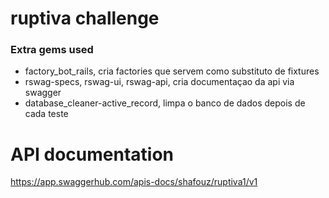 # ruptiva challenge

### Extra gems used

* factory_bot_rails, cria factories que servem como substituto de fixtures
* rswag-specs, rswag-ui, rswag-api, cria documentaçao da api via swagger
* database_cleaner-active_record, limpa o banco de dados depois de cada teste

# API documentation
https://app.swaggerhub.com/apis-docs/shafouz/ruptiva1/v1
